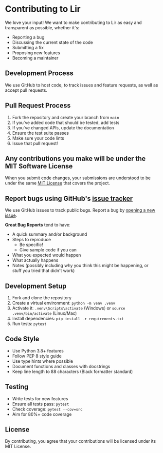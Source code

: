 # Contributing to Lir

We love your input! We want to make contributing to Lir as easy and transparent as possible, whether it's:

- Reporting a bug
- Discussing the current state of the code
- Submitting a fix
- Proposing new features
- Becoming a maintainer

## Development Process

We use GitHub to host code, to track issues and feature requests, as well as accept pull requests.

## Pull Request Process

1. Fork the repository and create your branch from `main`
2. If you've added code that should be tested, add tests
3. If you've changed APIs, update the documentation
4. Ensure the test suite passes
5. Make sure your code lints
6. Issue that pull request!

## Any contributions you make will be under the MIT Software License

When you submit code changes, your submissions are understood to be under the same [MIT License](http://choosealicense.com/licenses/mit/) that covers the project.

## Report bugs using GitHub's [issue tracker](https://github.com/yourusername/Lir/issues)

We use GitHub issues to track public bugs. Report a bug by [opening a new issue](https://github.com/yourusername/Lir/issues/new).

**Great Bug Reports** tend to have:

- A quick summary and/or background
- Steps to reproduce
  - Be specific!
  - Give sample code if you can
- What you expected would happen
- What actually happens
- Notes (possibly including why you think this might be happening, or stuff you tried that didn't work)

## Development Setup

1. Fork and clone the repository
2. Create a virtual environment: `python -m venv .venv`
3. Activate it: `.venv\Scripts\activate` (Windows) or `source .venv/bin/activate` (Linux/Mac)
4. Install dependencies: `pip install -r requirements.txt`
5. Run tests: `pytest`

## Code Style

- Use Python 3.8+ features
- Follow PEP 8 style guide
- Use type hints where possible
- Document functions and classes with docstrings
- Keep line length to 88 characters (Black formatter standard)

## Testing

- Write tests for new features
- Ensure all tests pass: `pytest`
- Check coverage: `pytest --cov=src`
- Aim for 80%+ code coverage

## License

By contributing, you agree that your contributions will be licensed under its MIT License.
